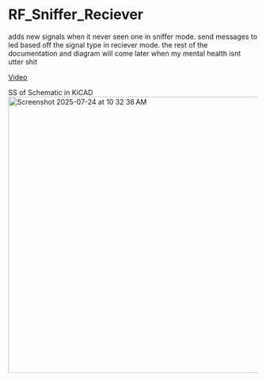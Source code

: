 # RF_Sniffer_Reciever

adds new signals when it never seen one in sniffer mode. send messages to led based off the signal type in reciever mode. the rest of the documentation and diagram will come later when my mental health isnt utter shit

[Video](https://drive.google.com/file/d/1iNq4z4wx3TOs5HrxzZHx7BCTOtidzAoI/view?usp=sharing)

SS of Schematic in KiCAD
<img width="790" height="558" alt="Screenshot 2025-07-24 at 10 32 36 AM" src="https://github.com/user-attachments/assets/e4bbd6ee-238c-48ce-8ec6-8c9b0c3264d8" />
